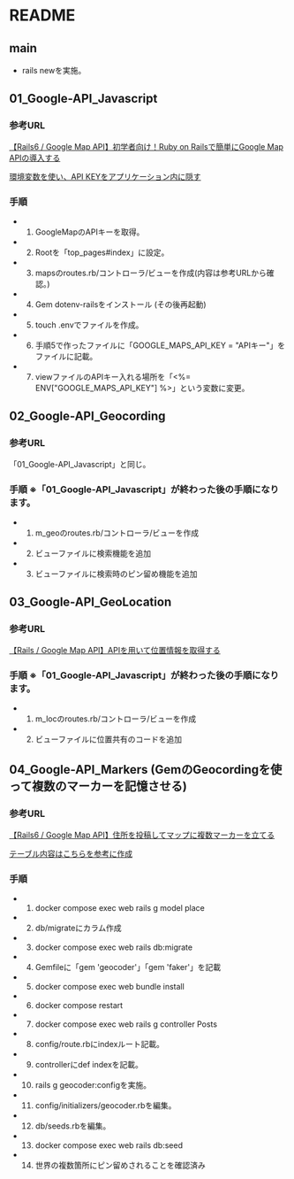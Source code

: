 # README
## main
- rails newを実施。

## 01_Google-API_Javascript

### 参考URL
  [【Rails6 / Google Map API】初学者向け！Ruby on Railsで簡単にGoogle Map APIの導入する](https://qiita.com/nagase_toya/items/e49977efb686ed05eadb)

  [環境変数を使い、API KEYをアプリケーション内に隠す](https://qiita.com/JrPageboy/items/bba469a19353540c6231)

### 手順
- 1. GoogleMapのAPIキーを取得。
- 2. Rootを「top_pages#index」に設定。
- 3. mapsのroutes.rb/コントローラ/ビューを作成(内容は参考URLから確認。)
- 4. Gem dotenv-railsをインストール (その後再起動)
- 5. touch .envでファイルを作成。
- 6. 手順5で作ったファイルに「GOOGLE_MAPS_API_KEY = "APIキー"」をファイルに記載。
- 7. viewファイルのAPIキー入れる場所を「<%= ENV["GOOGLE_MAPS_API_KEY"] %>」という変数に変更。


## 02_Google-API_Geocording

### 参考URL
「01_Google-API_Javascript」と同じ。

### 手順 ※「01_Google-API_Javascript」が終わった後の手順になります。
- 1. m_geoのroutes.rb/コントローラ/ビューを作成
- 2. ビューファイルに検索機能を追加
- 3. ビューファイルに検索時のピン留め機能を追加


## 03_Google-API_GeoLocation

### 参考URL
  [【Rails / Google Map API】APIを用いて位置情報を取得する](https://qiita.com/iwasan06/items/075f3dd21a0d3769e0d8)


### 手順 ※「01_Google-API_Javascript」が終わった後の手順になります。
- 1. m_locのroutes.rb/コントローラ/ビューを作成
- 2. ビューファイルに位置共有のコードを追加


## 04_Google-API_Markers (GemのGeocordingを使って複数のマーカーを記憶させる)

### 参考URL
  [【Rails6 / Google Map API】住所を投稿してマップに複数マーカーを立てる](https://qiita.com/kaiyukun/items/3ab083282872937b1fa5)

  [テーブル内容はこちらを参考に作成](https://qiita.com/lemonade_37/items/51ca0f18fd9da842bb00)

### 手順
- 1. docker compose exec web rails g model place
- 2. db/migrateにカラム作成
- 3. docker compose exec web rails db:migrate
- 4. Gemfileに「gem 'geocoder'」「gem 'faker'」を記載
- 5. docker compose exec web bundle install
- 6. docker compose restart
- 7. docker compose exec web rails g controller Posts
- 8. config/route.rbにindexルート記載。
- 9. controllerにdef indexを記載。
- 10. rails g geocoder:configを実施。
- 11. config/initializers/geocoder.rbを編集。
- 12. db/seeds.rbを編集。
- 13. docker compose exec web rails db:seed
- 14. 世界の複数箇所にピン留めされることを確認済み